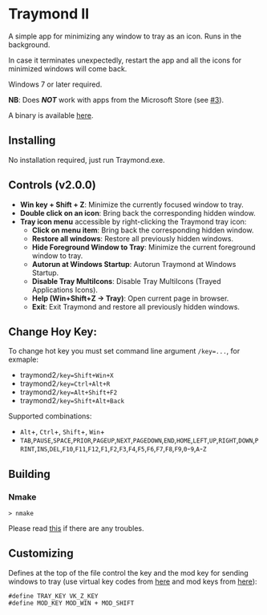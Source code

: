 Traymond II
=======

A simple app for minimizing any window to tray as an icon. Runs in the background.

In case it terminates unexpectedly, restart the app and all the icons for minimized windows will come back.

Windows 7 or later required.

**NB**: Does **_NOT_** work with apps from the Microsoft Store (see [#3](/../../issues/3)).

A binary is available [here](https://github.com/dkxce/traymond/releases).

Installing
------------

No installation required, just run Traymond.exe.

Controls (v2.0.0)
--------

+ __Win key + Shift + Z__: Minimize the currently focused window to tray.
+ __Double click on an icon__: Bring back the corresponding hidden window.
+ __Tray icon menu__ accessible by right-clicking the Traymond tray icon:
  + __Click on menu item__: Bring back the corresponding hidden window.
  + __Restore all windows__: Restore all previously hidden windows.
  + __Hide Foreground Window to Tray__: Minimize the current foreground window to tray.
  + __Autorun at Windows Startup__: Autorun Traymond at Windows Startup.
  + __Disable Tray MultiIcons__: Disable Tray MultiIcons (Trayed Applications Icons).
  + __Help (Win+Shift+Z -> Tray)__: Open current page in browser.
  + __Exit__: Exit Traymond and restore all previously hidden windows.

Change Hoy Key:
---------------
To change hot key you must set command line argument `/key=...`, for exmaple:
- traymond2`/key=Shift+Win+X`
- traymond2`/key=Ctrl+Alt+R`
- traymond2`/key=Alt+Shift+F2`
- traymond2`/key=Shift+Alt+Back`
  
Supported combinations:     
- `Alt`+, `Ctrl`+, `Shift`+, `Win`+
- `TAB`,`PAUSE`,`SPACE`,`PRIOR`,`PAGEUP`,`NEXT`,`PAGEDOWN`,`END`,`HOME`,`LEFT`,`UP`,`RIGHT`,`DOWN`,`PRINT`,`INS`,`DEL`,`F10`,`F11`,`F12`,`F1`,`F2`,`F3`,`F4`,`F5`,`F6`,`F7`,`F8`,`F9`,`0`-`9`,`A`-`Z`

Building
--------

### Nmake

`> nmake`

Please read [this](https://msdn.microsoft.com/en-us/library/f35ctcxw.aspx) if there are any troubles.

Customizing
-------------

Defines at the top of the file control the key and the mod key for sending windows to tray (use virtual key codes from [here](https://msdn.microsoft.com/en-us/library/windows/desktop/dd375731(v=vs.85).aspx) and mod keys from [here](https://msdn.microsoft.com/en-us/library/windows/desktop/ms646309(v=vs.85).aspx)):
```
#define TRAY_KEY VK_Z_KEY
#define MOD_KEY MOD_WIN + MOD_SHIFT
```

